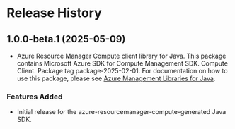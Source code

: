 # Release History

## 1.0.0-beta.1 (2025-05-09)

- Azure Resource Manager Compute client library for Java. This package contains Microsoft Azure SDK for Compute Management SDK. Compute Client. Package tag package-2025-02-01. For documentation on how to use this package, please see [Azure Management Libraries for Java](https://aka.ms/azsdk/java/mgmt).
### Features Added

- Initial release for the azure-resourcemanager-compute-generated Java SDK.

